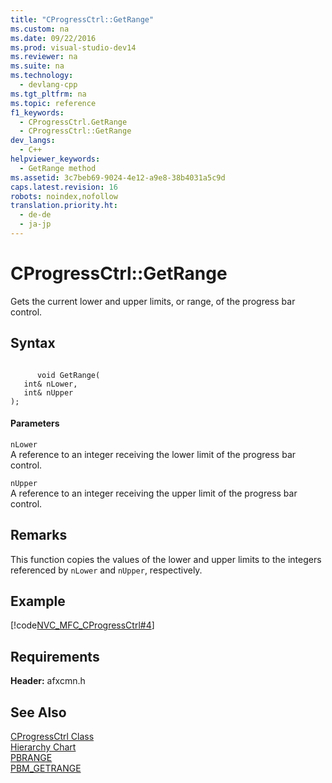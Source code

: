 ```yaml
---
title: "CProgressCtrl::GetRange"
ms.custom: na
ms.date: 09/22/2016
ms.prod: visual-studio-dev14
ms.reviewer: na
ms.suite: na
ms.technology: 
  - devlang-cpp
ms.tgt_pltfrm: na
ms.topic: reference
f1_keywords: 
  - CProgressCtrl.GetRange
  - CProgressCtrl::GetRange
dev_langs: 
  - C++
helpviewer_keywords: 
  - GetRange method
ms.assetid: 3c7beb69-9024-4e12-a9e8-38b4031a5c9d
caps.latest.revision: 16
robots: noindex,nofollow
translation.priority.ht: 
  - de-de
  - ja-jp
---
```

# CProgressCtrl::GetRange
Gets the current lower and upper limits, or range, of the progress bar control.  
  
## Syntax  
  
```  
  
      void GetRange(   
   int& nLower,    
   int& nUpper    
);  
```  
  
#### Parameters  
 `nLower`  
 A reference to an integer receiving the lower limit of the progress bar control.  
  
 `nUpper`  
 A reference to an integer receiving the upper limit of the progress bar control.  
  
## Remarks  
 This function copies the values of the lower and upper limits to the integers referenced by `nLower` and `nUpper`, respectively.  
  
## Example  
 [!code[NVC_MFC_CProgressCtrl#4](../vs140/codesnippet/CPP/cprogressctrl--getrange_1.cpp)]
  
  
## Requirements  
 **Header:** afxcmn.h  
  
## See Also  
 [CProgressCtrl Class](../vs140/cprogressctrl-class.md)   
 [Hierarchy Chart](../vs140/hierarchy-chart.md)   
 [PBRANGE](http://msdn.microsoft.com/library/windows/desktop/bb760822)   
 [PBM_GETRANGE](http://msdn.microsoft.com/library/windows/desktop/bb760832)